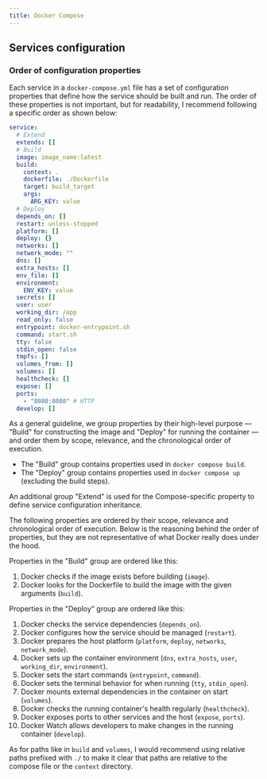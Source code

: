 ```yaml
---
title: Docker Compose
---
```


## Services configuration

### Order of configuration properties

Each service in a `docker-compose.yml` file has a set of configuration properties that define how the service should be built and run. The order of these properties is not important, but for readability, I recommend following a specific order as shown below:

```yaml
service:
  # Extend
  extends: []
  # Build
  image: image_name:latest
  build:
    context: .
    dockerfile: ./Dockerfile
    target: build_target
    args:
      ARG_KEY: value
  # Deploy
  depends_on: []
  restart: unless-stopped
  platform: []
  deploy: {}
  networks: []
  network_mode: ""
  dns: []
  extra_hosts: []
  env_file: []
  environment:
    ENV_KEY: value
  secrets: []
  user: user
  working_dir: /app
  read_only: false
  entrypoint: docker-entrypoint.sh
  command: start.sh
  tty: false
  stdin_open: false
  tmpfs: []
  volumes_from: []
  volumes: []
  healthcheck: []
  expose: []
  ports:
    - "8080:8080" # HTTP
  develop: []
```

<!--
Properties included in the example above:
- extends
- image
- build
- depends_on
- restart
- platform
- deploy
- network_mode
- networks
- dns
- extra_hosts
- env_file
- environment
- secrets
- user
- working_dir
- read_only
- entrypoint
- command
- tty
- stdin_open
- tmpfs
- volumes_from
- volumes
- healthcheck
- expose
- ports
- develop

Properties not included in the example above:
- annotations
- attach
- blkio_config
- cpu_count
- cpu_percent
- cpu_shares
- cpu_period
- cpu_quota
- cpu_rt_runtime
- cpu_rt_period
- cpus
- cpuset
- cap_add
- cap_drop
- cgroup
- cgroup_parent
- configs
- container_name
- credential_spec
- device_cgroup_rules
- devices
- dns_opt
- dns_search
- domainname
- driver_opts
- external_links
- gpus
- group_add
- hostname
- init
- ipc
- isolation
- labels
- label_file
- links
- logging
- mac_address
- mem_limit
- mem_reservation
- mem_swappiness
- memswap_limit
- models
- oom_kill_disable
- oom_score_adj
- pid
- pids_limit
- post_start
- pre_stop
- privileged
- profiles
- provider
- pull_policy
- runtime
- scale
- security_opt
- shm_size
- stop_grace_period
- stop_signal
- storage_opt
- sysctls
- ulimits
- use_api_socket
- userns_mode
- uts
-->

As a general guideline, we group properties by their high-level purpose — "Build" for constructing the image and "Deploy" for running the container — and order them by scope, relevance, and the chronological order of execution.

- The "Build" group contains properties used in `docker compose build`.
- The "Deploy" group contains properties used in `docker compose up` (excluding the build steps).

An additional group "Extend" is used for the Compose-specific property to define service configuration inheritance.

The following properties are ordered by their scope, relevance and chronological order of execution. Below is the reasoning behind the order of properties, but they are not representative of what Docker really does under the hood.

Properties in the "Build" group are ordered like this:
1. Docker checks if the image exists before building (`image`).
2. Docker looks for the Dockerfile to build the image with the given arguments (`build`).

Properties in the "Deploy" group are ordered like this:
1. Docker checks the service dependencies (`depends_on`).
2. Docker configures how the service should be managed (`restart`).
3. Docker prepares the host platform (`platform`, `deploy`, `networks`, `network_mode`).
4. Docker sets up the container environment (`dns`, `extra_hosts`, `user`, `working_dir`, `environment`).
5. Docker sets the start commands (`entrypoint`, `command`).
6. Docker sets the terminal behavior for when running (`tty`, `stdin_open`).
7. Docker mounts external dependencies in the container on start (`volumes`).
8. Docker checks the running container's health regularly (`healthcheck`).
9. Docker exposes ports to other services and the host (`expose`, `ports`).
10. Docker Watch allows developers to make changes in the running container (`develop`).

As for paths like in `build` and `volumes`, I would recommend using relative paths prefixed with `./` to make it clear that paths are relative to the compose file or the `context` directory.
